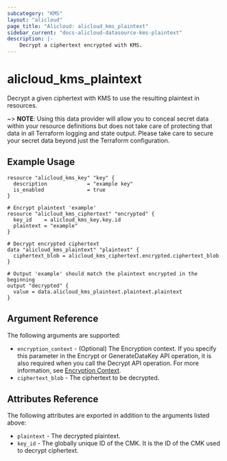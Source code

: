 ```yaml
---
subcategory: "KMS"
layout: "alicloud"
page_title: "Alicloud: alicloud_kms_plaintext"
sidebar_current: "docs-alicloud-datasource-kms-plaintext"
description: |-
    Decrypt a ciphertext encrypted with KMS.
---
```


# alicloud\_kms\_plaintext

Decrypt a given ciphertext with KMS to use the resulting plaintext in resources.

~> **NOTE**: Using this data provider will allow you to conceal secret data within your resource definitions but does not take care of protecting that data in all Terraform logging and state output. Please take care to secure your secret data beyond just the Terraform configuration.

## Example Usage

```
resource "alicloud_kms_key" "key" {
  description             = "example key"
  is_enabled              = true
}

# Encrypt plaintext 'example'
resource "alicloud_kms_ciphertext" "encrypted" {
  key_id    = alicloud_kms_key.key.id
  plaintext = "example"
}

# Decrypt encrypted ciphertext
data "alicloud_kms_plaintext" "plaintext" {
  ciphertext_blob = alicloud_kms_ciphertext.encrypted.ciphertext_blob
}

# Output 'example' should match the plaintext encrypted in the beginning
output "decrypted" {
  value = data.alicloud_kms_plaintext.plaintext.plaintext
}
```

## Argument Reference

The following arguments are supported:

* `encryption_context` -
  (Optional) The Encryption context. If you specify this parameter in the Encrypt or GenerateDataKey API operation, it is also required when you call the Decrypt API operation. For more information, see [Encryption Context](https://www.alibabacloud.com/help/doc-detail/42975.htm).
* `ciphertext_blob` - The ciphertext to be decrypted.

## Attributes Reference

The following attributes are exported in addition to the arguments listed above:

* `plaintext` -  The decrypted plaintext.
* `key_id` - The globally unique ID of the CMK. It is the ID of the CMK used to decrypt ciphertext.
